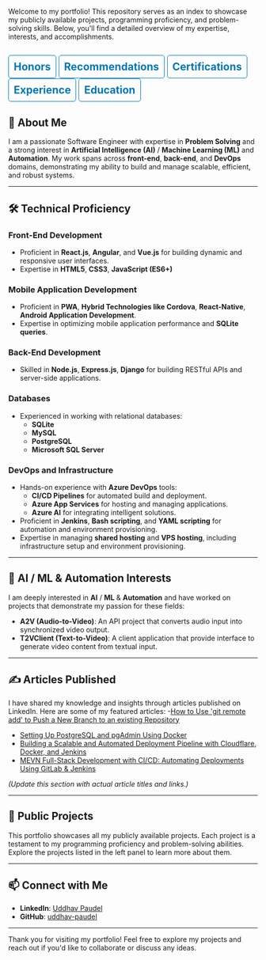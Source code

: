 Welcome to my portfolio! This repository serves as an index to showcase my publicly available projects, programming proficiency, and problem-solving skills. Below, you'll find a detailed overview of my expertise, interests, and accomplishments.

[<div style="border: 1px solid #0077b5; padding: 10px; border-radius: 5px; display: inline-block; color: #0077b5; text-decoration: none;">Honors</div>](https://www.linkedin.com/in/paudel-uddhav/details/honors/)
[<div style="border: 1px solid #0077b5; padding: 10px; border-radius: 5px; display: inline-block; color: #0077b5; text-decoration: none;">Recommendations</div>](https://www.linkedin.com/in/paudel-uddhav/details/recommendations/)
[<div style="border: 1px solid #0077b5; padding: 10px; border-radius: 5px; display: inline-block; color: #0077b5; text-decoration: none;">Certifications</div>](https://www.linkedin.com/in/paudel-uddhav/details/certifications/)
[<div style="border: 1px solid #0077b5; padding: 10px; border-radius: 5px; display: inline-block; color: #0077b5; text-decoration: none;">Experience</div>](https://www.linkedin.com/in/paudel-uddhav/details/experience/)
[<div style="border: 1px solid #0077b5; padding: 10px; border-radius: 5px; display: inline-block; color: #0077b5; text-decoration: none;">Education</div>](https://www.linkedin.com/in/paudel-uddhav/details/education/)
---

## 🌟 About Me

I am a passionate Software Engineer with expertise in **Problem Solving** and a strong interest in **Artificial Intelligence (AI)** / **Machine Learning (ML)** and **Automation**. My work spans across **front-end**, **back-end**, and **DevOps** domains, demonstrating my ability to build and manage scalable, efficient, and robust systems.

---

## 🛠️ Technical Proficiency

### Front-End Development
- Proficient in **React.js**, **Angular**, and **Vue.js** for building dynamic and responsive user interfaces.
- Expertise in **HTML5**, **CSS3**, **JavaScript (ES6+)**

### Mobile Application Development
- Proficient in **PWA**, **Hybrid Technologies like Cordova**, **React-Native**, **Android Application Development**.
- Expertise in optimizing mobile application performance and **SQLite queries**.

### Back-End Development
- Skilled in **Node.js**, **Express.js**, **Django** for building RESTful APIs and server-side applications.

### Databases
- Experienced in working with relational databases:
  - **SQLite**
  - **MySQL**
  - **PostgreSQL**
  - **Microsoft SQL Server**

### DevOps and Infrastructure
- Hands-on experience with **Azure DevOps** tools:
  - **CI/CD Pipelines** for automated build and deployment.
  - **Azure App Services** for hosting and managing applications.
  - **Azure AI** for integrating intelligent solutions.
- Proficient in **Jenkins**, **Bash scripting**, and **YAML scripting** for automation and environment provisioning.
- Expertise in managing **shared hosting** and **VPS hosting**, including infrastructure setup and environment provisioning.

---

## 🤖 AI / ML & Automation Interests

I am deeply interested in **AI** / **ML** & **Automation** and have worked on projects that demonstrate my passion for these fields:
- **A2V (Audio-to-Video)**: An API project that converts audio input into synchronized video output.
- **T2VClient (Text-to-Video)**: A client application that provide interface to generate video content from textual input.

---

## ✍️ Articles Published

I have shared my knowledge and insights through articles published on LinkedIn. Here are some of my featured articles:
-[How to Use 'git remote add' to Push a New Branch to an existing Repository](https://www.linkedin.com/pulse/how-use-git-remote-add-push-new-branch-existing-uddhav-paudel-jom4e)
- [Setting Up PostgreSQL and pgAdmin Using Docker](https://www.linkedin.com/pulse/setting-up-postgresql-pgadmin-using-docker-uddhav-paudel-yrgle/) 
- [Building a Scalable and Automated Deployment Pipeline with Cloudflare, Docker, and Jenkins](https://www.linkedin.com/pulse/building-scalable-automated-deployment-pipeline-docker-uddhav-paudel-6zhpe/) 
- [MEVN Full-Stack Development with CI/CD: Automating Deployments Using GitLab & Jenkins](https://www.linkedin.com/pulse/mevn-full-stack-development-cicd-automating-using-gitlab-paudel-vsnae) 

*(Update this section with actual article titles and links.)*

---

## 📂 Public Projects

This portfolio showcases all my publicly available projects. Each project is a testament to my programming proficiency and problem-solving abilities. Explore the projects listed in the left panel to learn more about them.

---

## 📫 Connect with Me

- **LinkedIn**: [Uddhav Paudel](https://www.linkedin.com/in/paudel-uddhav)
- **GitHub**: [uddhav-paudel](https://github.com/uddhav-paudel)

---

Thank you for visiting my portfolio! Feel free to explore my projects and reach out if you'd like to collaborate or discuss any ideas.
